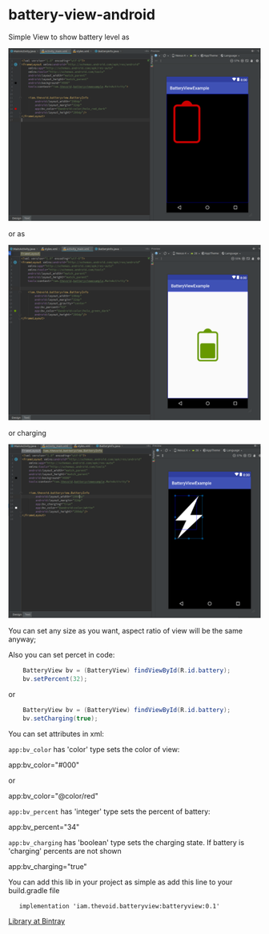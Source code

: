 # battery-view-android

Simple View to show battery level as

![red](https://github.com/iamthevoid/battery-view-android/blob/master/red_empty.png)

or as

![green](https://github.com/iamthevoid/battery-view-android/blob/master/green_63_percent.png)

or charging

![charging](https://github.com/iamthevoid/battery-view-android/blob/master/charging_white.png)

You can set any size as you want, aspect ratio of view will be the same anyway;

Also you can set percet in code:

``` java
    BatteryView bv = (BatteryView) findViewById(R.id.battery);
    bv.setPercent(32);
```

or

``` java
    BatteryView bv = (BatteryView) findViewById(R.id.battery);
    bv.setCharging(true);
```

You can set attributes in xml:


```app:bv_color``` has 'color' type sets the color of view:

app:bv_color="#000"

or

app:bv_color="@color/red"

```app:bv_percent``` has 'integer' type sets the percent of battery:

app:bv_percent="34"

```app:bv_charging``` has 'boolean' type sets the charging state. If battery is 'charging'
percents are not shown

app:bv_charging="true"



   You can add this lib in your project as simple as add this line to your build.gradle file
```
   implementation 'iam.thevoid.batteryview:batteryview:0.1'
```

[Library at Bintray](https://bintray.com/iamthevoid/maven/BatteryView)


